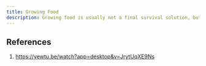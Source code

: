 ```yaml
---
title: Growing Food
description: Growing food is usually not a final survival solution, but it helps
---
```


## References

1. https://yewtu.be/watch?app=desktop&v=JrytUqXE9Ns